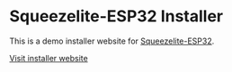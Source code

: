 # Squeezelite-ESP32 Installer

This is a demo installer website for [Squeezelite-ESP32](https://github.com/sle118/squeezelite-esp32).

[Visit installer website](https://paulusschoutsen.nl/squeezelite-esp32-install/)
